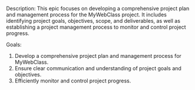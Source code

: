 Description: This epic focuses on developing a comprehensive project plan and management process for the MyWebClass project. It includes identifying project goals, objectives, scope, and deliverables, as well as establishing a project management process to monitor and control project progress.

Goals:
1. Develop a comprehensive project plan and management process for MyWebClass.
2. Ensure clear communication and understanding of project goals and objectives.
3. Efficiently monitor and control project progress.
